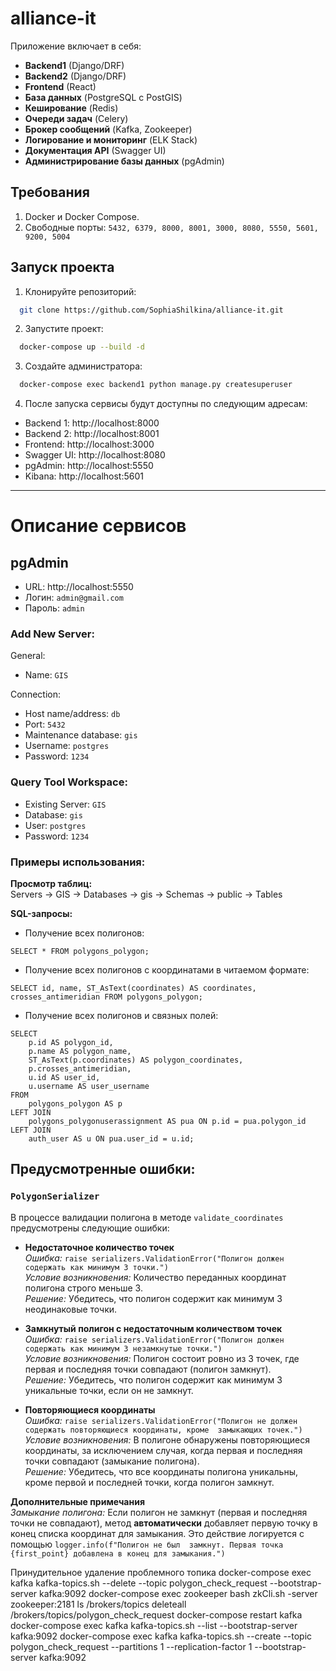 # alliance-it

Приложение включает в себя:
- **Backend1** (Django/DRF)
- **Backend2** (Django/DRF)
- **Frontend** (React)
- **База данных** (PostgreSQL с PostGIS)
- **Кеширование** (Redis)
- **Очереди задач** (Celery)
- **Брокер сообщений** (Kafka, Zookeeper)
- **Логирование и мониторинг** (ELK Stack)
- **Документация API** (Swagger UI)
- **Администрирование базы данных** (pgAdmin)

## Требования

1. Docker и Docker Compose.
2. Свободные порты: ```5432, 6379, 8000, 8001, 3000, 8080, 5550, 5601, 9200, 5004```

## Запуск проекта

1. Клонируйте репозиторий:
```bash
  git clone https://github.com/SophiaShilkina/alliance-it.git
```
2. Запустите проект:
```bash
  docker-compose up --build -d
```
3. Создайте администратора:
```bash
  docker-compose exec backend1 python manage.py createsuperuser
```
4. После запуска сервисы будут доступны по следующим адресам:
- Backend 1: http://localhost:8000
- Backend 2: http://localhost:8001
- Frontend: http://localhost:3000
- Swagger UI: http://localhost:8080
- pgAdmin: http://localhost:5550
- Kibana: http://localhost:5601

---

# Описание сервисов

## pgAdmin

- URL: http://localhost:5550
- Логин: ```admin@gmail.com```
- Пароль: ```admin```

### Add New Server:

General:
- Name: ```GIS```

Connection:
- Host name/address: ```db```
- Port: ```5432```
- Maintenance database: ```gis```
- Username: ```postgres```
- Password: ```1234```

### Query Tool Workspace:

- Existing Server: ```GIS```
- Database: ```gis```
- User: ```postgres```
- Password: ```1234```

### Примеры использования:

**Просмотр таблиц:**     
Servers → GIS → Databases → gis → Schemas → public → Tables

**SQL-запросы:**   
- Получение всех полигонов: 
```
SELECT * FROM polygons_polygon;
```
- Получение всех полигонов с координатами в читаемом формате:
```
SELECT id, name, ST_AsText(coordinates) AS coordinates, crosses_antimeridian FROM polygons_polygon;
```
- Получение всех полигонов и связных полей:
```
SELECT 
    p.id AS polygon_id,
    p.name AS polygon_name,
    ST_AsText(p.coordinates) AS polygon_coordinates,
    p.crosses_antimeridian,
    u.id AS user_id,
    u.username AS user_username
FROM 
    polygons_polygon AS p
LEFT JOIN 
    polygons_polygonuserassignment AS pua ON p.id = pua.polygon_id
LEFT JOIN 
    auth_user AS u ON pua.user_id = u.id;
```

## Предусмотренные ошибки:
### ```PolygonSerializer```
В процессе валидации полигона в методе ```validate_coordinates``` предусмотрены следующие ошибки:

- **Недостаточное количество точек**  
_Ошибка:_ ```raise serializers.ValidationError("Полигон должен содержать как минимум 3 точки.")```    
_Условие возникновения:_ Количество переданных координат полигона строго меньше 3.      
_Решение:_ Убедитесь, что полигон содержит как минимум 3 неодинаковые точки.


- **Замкнутый полигон с недостаточным количеством точек**     
_Ошибка:_ ```raise serializers.ValidationError("Полигон должен содержать как минимум 3 незамкнутые точки.")```  
_Условие возникновения:_ Полигон состоит ровно из 3 точек, где первая и последняя точки совпадают (полигон замкнут).    
_Решение:_ Убедитесь, что полигон содержит как минимум 3 уникальные точки, если он не замкнут.


- **Повторяющиеся координаты**  
_Ошибка:_ ```raise serializers.ValidationError("Полигон не должен содержать повторяющиеся координаты, кроме 
замыкающих точек.")```  
_Условие возникновения:_ В полигоне обнаружены повторяющиеся координаты, за исключением случая, когда первая и 
последняя точки совпадают (замыкание полигона).     
_Решение:_ Убедитесь, что все координаты полигона уникальны, кроме первой и последней точки, когда полигон замкнут.

**Дополнительные примечания**   
_Замыкание полигона:_ Если полигон не замкнут (первая и последняя точки не совпадают), метод **автоматически** добавляет 
первую точку в конец списка координат для замыкания. Это действие логируется с помощью ```logger.info(f"Полигон не был 
замкнут. Первая точка {first_point} добавлена в конец для замыкания.")```

Принудительное удаление проблемного топика
docker-compose exec kafka kafka-topics.sh --delete --topic polygon_check_request --bootstrap-server kafka:9092
docker-compose exec zookeeper bash
zkCli.sh -server zookeeper:2181
ls /brokers/topics
deleteall /brokers/topics/polygon_check_request
docker-compose restart kafka 
docker-compose exec kafka kafka-topics.sh --list --bootstrap-server kafka:9092
docker-compose exec kafka kafka-topics.sh --create --topic polygon_check_request --partitions 1 --replication-factor 1 --bootstrap-server kafka:9092
